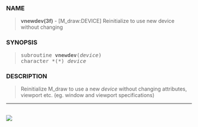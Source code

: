 <?
<body>
  <a name="top" id="top"></a>
  <div id="Container">
    <div id="Content">
      <div class="c432">
      </div><a name="0"></a>
      <h3><a name="0">NAME</a></h3>
      <blockquote>
        <b>vnewdev(3f)</b> - [M_draw:DEVICE] Reinitialize to use new device without changing <b></b>
      </blockquote><a name="contents" id="contents"></a>
      <h3><a name="3">SYNOPSIS</a></h3>
      <blockquote>
        <pre>
subroutine <b>vnewdev</b>(<i>device</i>)
character *(*) <i>device</i>
</pre>
      </blockquote><a name="2"></a>
      <h3><a name="2">DESCRIPTION</a></h3>
      <blockquote>
        <p>Reinitialize M_draw to use a new <i>device</i> without changing attributes, viewport etc. (eg. window and viewport specifications)</p>
      </blockquote>
      <hr />
      <br />
      <div class="c432"><img src="../images/vnewdev.3m_draw.gif" /></div>
    </div>
  </div>
</body>
